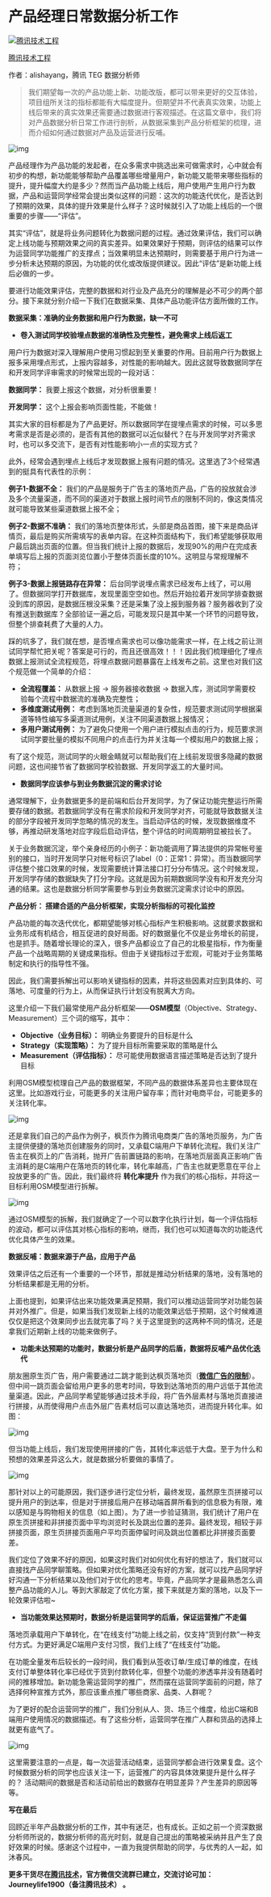 # 产品经理日常数据分析工作

[![腾讯技术工程](https://pic2.zhimg.com/v2-0a172693e441712c5f687d23fc187717_xs.jpg?source=172ae18b)](https://www.zhihu.com/org/teng-xun-ji-zhu-gong-cheng)

[腾讯技术工程](https://www.zhihu.com/org/teng-xun-ji-zhu-gong-cheng)[](https://www.zhihu.com/question/48510028)

作者：alishayang，腾讯 TEG 数据分析师

> 我们期望每一次的产品功能上新、功能改版，都可以带来更好的交互体验，项目组所关注的指标都能有大幅度提升。但期望并不代表真实效果，功能上线后带来的真实效果还需要通过数据进行客观描述。在这篇文章中，我们将对产品数据分析日常工作进行剖析，从数据采集到产品分析框架的梳理，进而介绍如何通过数据对产品及运营进行反哺。

![img](https://pic4.zhimg.com/80/v2-ac70d2e715237bde6ffbb033abf27a2b_1440w.jpg)

产品经理作为产品功能的发起者，在众多需求中挑选出来可做需求时，心中就会有初步的构想，新功能能够帮助产品覆盖哪些增量用户，新功能又能带来哪些指标的提升，提升幅度大约是多少？然而当产品功能上线后，用户使用产生用户行为数据，产品和运营同学经常会提出类似这样的问题：这次的功能迭代优化，是否达到了预期的效果，具体的提升效果是什么样子？这时候就引入了功能上线后的一个很重要的步骤——“评估”。

其实“评估”，就是将业务问题转化为数据问题的过程。通过效果评估，我们可以确定上线功能与预期效果之间的真实差异。如果效果好于预期，则评估的结果可以作为运营同学功能推广的支撑点；当效果明显未达预期时，则需要基于用户行为进一步分析未达预期的原因，为功能的优化或改版提供建议。因此“评估”是新功能上线后必做的一步。

要进行功能效果评估，完整的数据和对行业及产品充分的理解是必不可少的两个部分。接下来就分别介绍一下我们在数据采集、具体产品功能评估方面所做的工作。

**数据采集：准确的业务数据和用户行为数据，缺一不可**

- **卷入测试同学校验埋点数据的准确性及完整性，避免需求上线后返工**

用户行为数据对深入理解用户使用习惯起到至关重要的作用。目前用户行为数据上报多采用埋点形式，上报内容越多，对性能的影响越大。因此这就导致数据同学在和开发同学评审需求的时候常出现的一段对话：

**数据同学：** 我要上报这个数据，对分析很重要！

**开发同学：** 这个上报会影响页面性能，不能做！

其实大家的目标都是为了产品更好。所以数据同学在提埋点需求的时候，可以多思考需求是否是必须的，是否有其他的数据可以近似替代？在与开发同学对齐需求时，也可以多交流下，是否有对性能影响小一点的实现方式？

此外，经常会遇到埋点上线后才发现数据上报有问题的情况。这里选了3个经常遇到的挺具有代表性的示例：

**例子1-数据不全：** 我们的产品是服务于广告主的落地页产品，广告的投放就会涉及多个流量渠道，而不同的渠道对于数据上报时间节点的限制不同的，像这类情况就可能导致某些渠道数据上报不全；

**例子2-数据不准确：** 我们的落地页整体形式，头部是商品首图，接下来是商品详情页，最后是购买所需填写的表单内容。在这种页面结构下，我们希望能够获取用户最后跳出页面的位置。但当我们统计上报的数据后，发现90%的用户在完成表单填写后上报的页面浏览位置小于整体页面长度的10%。这明显与常规理解不符；

**例子3-数据上报链路存在异常：** 后台同学说埋点需求已经发布上线了，可以用了。但数据同学打开数据库，发现里面空空如也。然后开始拉着开发同学排查数据没到库的原因，是数据压根没采集？还是采集了没上报到服务器？服务器收到了没有推送到数据库？全部验证一遍之后，可能发现只是其中某一个环节的问题导致，但整个排查耗费了大量的人力。

踩的坑多了，我们就在想，是否埋点需求也可以像功能需求一样，在上线之前让测试同学帮忙把关呢？答案是可行的，而且还很高效！！！因此我们梳理细化了埋点数据上报测试全流程规范，将埋点数据问题暴露在上线发布之前。这里也对我们这个规范做一个简单的介绍：

- **全流程覆盖：** 从数据上报 -> 服务器接收数据 -> 数据入库，测试同学需要校验每个流程中数据流的准确及完整性；
- **多维度测试用例：** 考虑到落地页流量渠道的复杂性，规范要求测试同学根据渠道等特性编写多渠道测试用例，关注不同渠道数据上报情况；
- **多用户测试用例：** 为了避免只使用一个用户进行模拟点击的行为，规范要求测试同学要批量的模拟不同用户的点击行为并关注每一个模拟用户的数据上报；

有了这个规范，测试同学的火眼金睛就可以帮助我们在上线前发现很多隐藏的数据问题，这也间接节省了数据同学校验数据、开发同学返工的大量时间。

- **数据同学应该参与到业务数据沉淀的需求讨论**

通常理解下，业务数据更多的是前端和后台开发同学，为了保证功能完整运行所需要存储的数据。若数据同学没有在需求阶段和开发同学对齐，可能就导致数据关注的部分字段被开发同学忽略的情况的发生。当启动评估的时候，发现数据维度不够，再推动研发落地对应字段后启动评估，整个评估的时间周期明显被拉长了。

关于业务数据沉淀，举个亲身经历的小例子：新功能调用了算法提供的异常帐号鉴别的接口，当时开发同学只对帐号标识了label（0：正常1：异常）。而当数据同学评估整个接口效果的时候，发现需要统计算法接口打分分布情况。这个时候发现，开发同学存储的数据缺失了打分字段。这就是因为前期数据同学没有和开发充分沟通的结果。这也是数据分析同学需要参与到业务数据沉淀需求讨论中的原因。

**产品分析： 搭建合适的产品分析框架，实现分析指标的可视化监控**

产品功能的每次迭代优化，都期望能够对核心指标产生积极影响。这就要求数据和业务形成有机结合，相互促进的良好局面。好的数据量化不仅是业务增长的前提，也是抓手。随着增长理论的深入，很多产品都设立了自己的北极星指标，作为衡量产品一个战略周期的关键成果指标。但由于关键指标过于宏观，可能对于业务策略制定和执行的指导性不强。

因此，我们需要拆解出可以影响关键指标的因素，并将这些因素对应到具体的、可落地、可度量的行为上，从而保证执行计划没有脱离大方向。

这里介绍一下我们最常使用产品分析框架——**OSM模型**（Objective、Strategy、Measurement）三个词的缩写，其中：

- **Objective（业务目标）：** 明确业务要提升的目标是什么
- **Strategy（实现策略）：** 为了提升目标所需要采取的策略是什么
- **Measurement（评估指标）：** 尽可能使用数据语言描述策略是否达到了提升目标

利用OSM模型梳理自己产品的数据框架，不同产品的数据体系差异也主要体现在这里。比如游戏行业，可能更多的关注用户留存率；而针对电商平台，可能更多的关注转化率。

![img](https://pic2.zhimg.com/80/v2-cffee7f61bb5a8f7497102873a35bdc9_1440w.jpg)

还是拿我们自己的产品作为例子，枫页作为腾讯电商类广告的落地页服务，为广告主提供便捷的落地页创建服务的同时，又承载C端用户下单转化流程。我们关注广告主在枫页上的广告消耗，抛开广告前置链路的影响，在落地页层面真正影响广告主消耗的是C端用户在落地页的转化率，转化率越高，广告主也就更愿意在平台上投放更多的广告。因此，我们最终将 **转化率提升** 作为我们的核心指标，并将这一目标利用OSM模型进行拆解。

![img](https://pic4.zhimg.com/80/v2-a77439954702992c01302c22336244e7_1440w.jpg)

通过OSM模型的拆解，我们就确定了一个可以数字化执行计划，每一个评估指标的波动，都可以评估其对核心指标的影响，继而，我们也可以知道每次的功能迭代优化具体产生的效果。

**数据反哺：数据来源于产品，应用于产品**

效果评估之后还有一个重要的一个环节，那就是推动分析结果的落地，没有落地的分析结果都是无用的分析。

上面也提到，如果评估出来功能效果满足预期，我们可以推动运营同学对功能包装并对外推广。但是，如果当我们发现新上线的功能效果远低于预期，这个时候难道仅仅是把这个效果同步出去就完事了吗？关于这里提到的这两种不同的情况，还是拿我们近期新上线的功能来做例子。

- **功能未达预期的功能时，数据分析是产品同学的后盾，数据将反哺产品优化迭代**

朋友圈原生页广告，用户需要通过二跳才能到达枫页落地页（**[微信广告的限制](https://link.zhihu.com/?target=https%3A//e.qq.com/ads/helpcenter/detail%3Fcid%3D576%26pid%3D1724)**）。但中间一跳页面会留给用户更多的思考时间，导致到达落地页的用户远低于其他流量渠道。因此，产品同学希望能够通过技术手段，将广告外层素材与落地页直接进行拼接，从而使得用户点击外层广告素材后可以直达落地页，进而提升转化率。如图：

![img](https://pic3.zhimg.com/80/v2-9e048c0caa65f64012356530c31452be_1440w.jpg)

但当功能上线后，我们发现使用拼接的广告，其转化率远低于大盘。至于为什么和预想的效果差异这么大，就是数据分析要做的事情了。

![img](https://pic2.zhimg.com/80/v2-9a4fcca3bce9dc40ae50bd8d507306c1_1440w.jpg)

那针对以上的可能原因，我们逐步进行定位分析，最终发现，虽然原生页拼接可以提升用户的到达率，但是对于拼接后用户在移动端首屏所看到的信息极为有限，难以感知是与购物相关的信息（如上图）。为了进一步验证猜测，我们统计了用户在原生页拼接和非拼接页面中平均浏览时长及跳出位置的差异。最终发现，相较于非拼接页面，原生页拼接页面用户平均页面停留时间及跳出位置都比非拼接页面要差。

我们定位了效果不好的原因，如果这时我们对如何优化有好的想法了，我们就可以直接找产品同学聊策略。但如果对优化策略还没有好的方案，就可以找产品同学好好沟通一下分析结果以及他们对于优化的思考。毕竟，产品同学才是最熟悉怎么调整产品功能的人儿。等到大家敲定了优化方案，接下来就是方案的落地，以及下一轮效果评估啦~

- **当功能效果达预期时，数据分析是运营同学的后盾，保证运营推广不走偏**

落地页承载用户下单转化，在“在线支付”功能上线之前，仅支持“货到付款”一种支付方式。为更好满足C端用户支付习惯，我们上线了“在线支付”功能。

在功能全量发布后较长的一段时间，我们看到从签收订单/生成订单的维度，在线支付订单整体转化率已经优于货到付款转化率，但整个功能的渗透率并没有随着时间的推移增加。新功能急需运营同学的推广，然而摆在运营同学面前的问题，除了选择何种宣推方式外，那应该重点推广哪些商家、品类、人群呢？

为了更好的配合运营同学的推广，我们分别从人、货、场三个维度，给出C端和B端用户使用情况的数据描述。有了这些分析，运营同学在推广人群和货品的选择上就更有底气了。

![img](https://pic1.zhimg.com/80/v2-752e0b14da090b9622c14900166df8c0_1440w.jpg)

这里需要注意的一点是，每一次运营活动结束，运营同学都会进行效果复盘。这个时候数据分析的同学也应该关注一下，运营推广的内容具体效果提升是什么样子的？ 活动期间的数据是否和活动前给出的数据存在明显差异？产生差异的原因等等。

**写在最后**

回顾近半年产品数据分析的工作，其中有迷茫，也有成长。正如之前一个资深数据分析师所说的，数据分析师的高光时刻，就是自己提出的策略被采纳并且产生了良好效果的时候。感谢这个过程中，一直为我提供帮助的同学，与优秀的人一起，如沐春风。



**更多干货尽在[腾讯技术](https://www.zhihu.com/org/teng-xun-ji-zhu-gong-cheng)，官方微信交流群已建立，交流讨论可加：Journeylife1900（备注腾讯技术） 。**